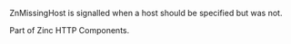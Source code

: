 ZnMissingHost is signalled when a host should be specified but was not.

Part of Zinc HTTP Components. 